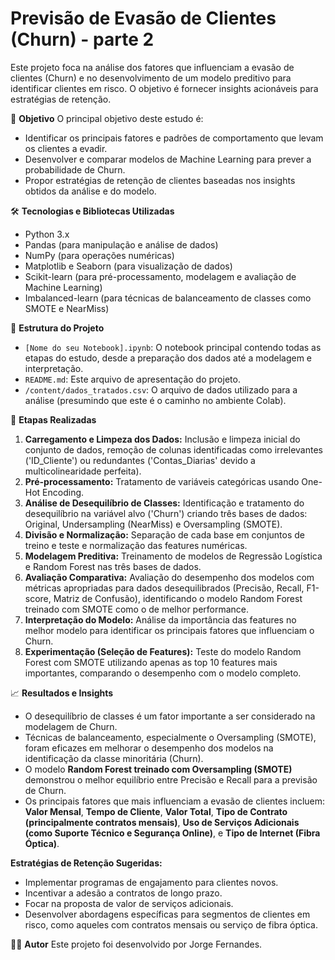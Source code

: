 # Previsão de Evasão de Clientes (Churn) - parte 2

Este projeto foca na análise dos fatores que influenciam a evasão de clientes (Churn) e no desenvolvimento de um modelo preditivo para identificar clientes em risco. O objetivo é fornecer insights acionáveis para estratégias de retenção.

📌 **Objetivo**
O principal objetivo deste estudo é:
- Identificar os principais fatores e padrões de comportamento que levam os clientes a evadir.
- Desenvolver e comparar modelos de Machine Learning para prever a probabilidade de Churn.
- Propor estratégias de retenção de clientes baseadas nos insights obtidos da análise e do modelo.

🛠️ **Tecnologias e Bibliotecas Utilizadas**
- Python 3.x
- Pandas (para manipulação e análise de dados)
- NumPy (para operações numéricas)
- Matplotlib e Seaborn (para visualização de dados)
- Scikit-learn (para pré-processamento, modelagem e avaliação de Machine Learning)
- Imbalanced-learn (para técnicas de balanceamento de classes como SMOTE e NearMiss)

📂 **Estrutura do Projeto**
- `[Nome do seu Notebook].ipynb`: O notebook principal contendo todas as etapas do estudo, desde a preparação dos dados até a modelagem e interpretação.
- `README.md`: Este arquivo de apresentação do projeto.
- `/content/dados_tratados.csv`: O arquivo de dados utilizado para a análise (presumindo que este é o caminho no ambiente Colab).

🧪 **Etapas Realizadas**
1.  **Carregamento e Limpeza dos Dados:** Inclusão e limpeza inicial do conjunto de dados, remoção de colunas identificadas como irrelevantes ('ID_Cliente') ou redundantes ('Contas_Diarias' devido a multicolinearidade perfeita).
2.  **Pré-processamento:** Tratamento de variáveis categóricas usando One-Hot Encoding.
3.  **Análise de Desequilíbrio de Classes:** Identificação e tratamento do desequilíbrio na variável alvo ('Churn') criando três bases de dados: Original, Undersampling (NearMiss) e Oversampling (SMOTE).
4.  **Divisão e Normalização:** Separação de cada base em conjuntos de treino e teste e normalização das features numéricas.
5.  **Modelagem Preditiva:** Treinamento de modelos de Regressão Logística e Random Forest nas três bases de dados.
6.  **Avaliação Comparativa:** Avaliação do desempenho dos modelos com métricas apropriadas para dados desequilibrados (Precisão, Recall, F1-score, Matriz de Confusão), identificando o modelo Random Forest treinado com SMOTE como o de melhor performance.
7.  **Interpretação do Modelo:** Análise da importância das features no melhor modelo para identificar os principais fatores que influenciam o Churn.
8.  **Experimentação (Seleção de Features):** Teste do modelo Random Forest com SMOTE utilizando apenas as top 10 features mais importantes, comparando o desempenho com o modelo completo.

📈 **Resultados e Insights**
- O desequilíbrio de classes é um fator importante a ser considerado na modelagem de Churn.
- Técnicas de balanceamento, especialmente o Oversampling (SMOTE), foram eficazes em melhorar o desempenho dos modelos na identificação da classe minoritária (Churn).
- O modelo **Random Forest treinado com Oversampling (SMOTE)** demonstrou o melhor equilíbrio entre Precisão e Recall para a previsão de Churn.
- Os principais fatores que mais influenciam a evasão de clientes incluem: **Valor Mensal**, **Tempo de Cliente**, **Valor Total**, **Tipo de Contrato (principalmente contratos mensais)**, **Uso de Serviços Adicionais (como Suporte Técnico e Segurança Online)**, e **Tipo de Internet (Fibra Óptica)**.

**Estratégias de Retenção Sugeridas:**
- Implementar programas de engajamento para clientes novos.
- Incentivar a adesão a contratos de longo prazo.
- Focar na proposta de valor de serviços adicionais.
- Desenvolver abordagens específicas para segmentos de clientes em risco, como aqueles com contratos mensais ou serviço de fibra óptica.

👨‍💻 **Autor**
Este projeto foi desenvolvido por Jorge Fernandes.
